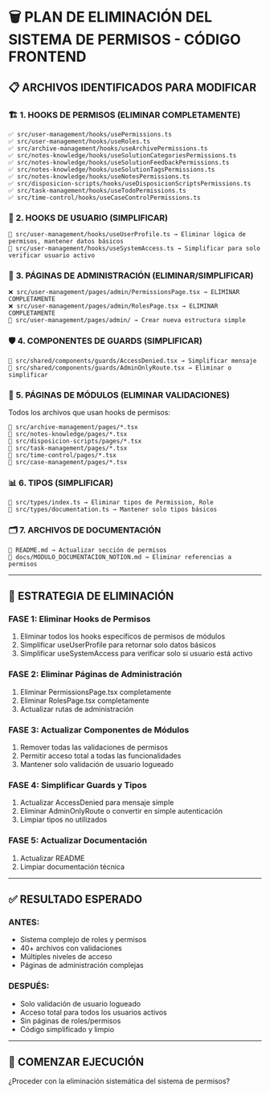# 🗑️ PLAN DE ELIMINACIÓN DEL SISTEMA DE PERMISOS - CÓDIGO FRONTEND

## 📋 **ARCHIVOS IDENTIFICADOS PARA MODIFICAR**

### 🏗️ **1. HOOKS DE PERMISOS (ELIMINAR COMPLETAMENTE)**
```
✅ src/user-management/hooks/usePermissions.ts
✅ src/user-management/hooks/useRoles.ts
✅ src/archive-management/hooks/useArchivePermissions.ts
✅ src/notes-knowledge/hooks/useSolutionCategoriesPermissions.ts
✅ src/notes-knowledge/hooks/useSolutionFeedbackPermissions.ts
✅ src/notes-knowledge/hooks/useSolutionTagsPermissions.ts
✅ src/notes-knowledge/hooks/useNotesPermissions.ts
✅ src/disposicion-scripts/hooks/useDisposicionScriptsPermissions.ts
✅ src/task-management/hooks/useTodoPermissions.ts
✅ src/time-control/hooks/useCaseControlPermissions.ts
```

### 👤 **2. HOOKS DE USUARIO (SIMPLIFICAR)**
```
🔄 src/user-management/hooks/useUserProfile.ts → Eliminar lógica de permisos, mantener datos básicos
🔄 src/user-management/hooks/useSystemAccess.ts → Simplificar para solo verificar usuario activo
```

### 📱 **3. PÁGINAS DE ADMINISTRACIÓN (ELIMINAR/SIMPLIFICAR)**
```
❌ src/user-management/pages/admin/PermissionsPage.tsx → ELIMINAR COMPLETAMENTE
❌ src/user-management/pages/admin/RolesPage.tsx → ELIMINAR COMPLETAMENTE
🔄 src/user-management/pages/admin/ → Crear nueva estructura simple
```

### 🛡️ **4. COMPONENTES DE GUARDS (SIMPLIFICAR)**
```
🔄 src/shared/components/guards/AccessDenied.tsx → Simplificar mensaje
🔄 src/shared/components/guards/AdminOnlyRoute.tsx → Eliminar o simplificar
```

### 📄 **5. PÁGINAS DE MÓDULOS (ELIMINAR VALIDACIONES)**
Todos los archivos que usan hooks de permisos:
```
🔄 src/archive-management/pages/*.tsx
🔄 src/notes-knowledge/pages/*.tsx
🔄 src/disposicion-scripts/pages/*.tsx
🔄 src/task-management/pages/*.tsx
🔄 src/time-control/pages/*.tsx
🔄 src/case-management/pages/*.tsx
```

### 📊 **6. TIPOS (SIMPLIFICAR)**
```
🔄 src/types/index.ts → Eliminar tipos de Permission, Role
🔄 src/types/documentation.ts → Mantener solo tipos básicos
```

### 🗂️ **7. ARCHIVOS DE DOCUMENTACIÓN**
```
🔄 README.md → Actualizar sección de permisos
🔄 docs/MODULO_DOCUMENTACION_NOTION.md → Eliminar referencias a permisos
```

---

## 🎯 **ESTRATEGIA DE ELIMINACIÓN**

### **FASE 1: Eliminar Hooks de Permisos**
1. Eliminar todos los hooks específicos de permisos de módulos
2. Simplificar useUserProfile para retornar solo datos básicos
3. Simplificar useSystemAccess para verificar solo si usuario está activo

### **FASE 2: Eliminar Páginas de Administración**
1. Eliminar PermissionsPage.tsx completamente
2. Eliminar RolesPage.tsx completamente
3. Actualizar rutas de administración

### **FASE 3: Actualizar Componentes de Módulos**
1. Remover todas las validaciones de permisos
2. Permitir acceso total a todas las funcionalidades
3. Mantener solo validación de usuario logueado

### **FASE 4: Simplificar Guards y Tipos**
1. Actualizar AccessDenied para mensaje simple
2. Eliminar AdminOnlyRoute o convertir en simple autenticación
3. Limpiar tipos no utilizados

### **FASE 5: Actualizar Documentación**
1. Actualizar README
2. Limpiar documentación técnica

---

## ✅ **RESULTADO ESPERADO**

### **ANTES:**
- Sistema complejo de roles y permisos
- 40+ archivos con validaciones
- Múltiples niveles de acceso
- Páginas de administración complejas

### **DESPUÉS:**
- Solo validación de usuario logueado
- Acceso total para todos los usuarios activos
- Sin páginas de roles/permisos
- Código simplificado y limpio

---

## 🚀 **COMENZAR EJECUCIÓN**

¿Proceder con la eliminación sistemática del sistema de permisos?
